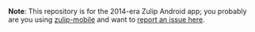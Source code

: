 **Note**: This repository is for the 2014-era Zulip Android app; you
probably are you using
[zulip-mobile](https://github.com/zulip/zulip-mobile) and want to
[report an issue here](https://github.com/zulip/zulip-mobile/issues).
